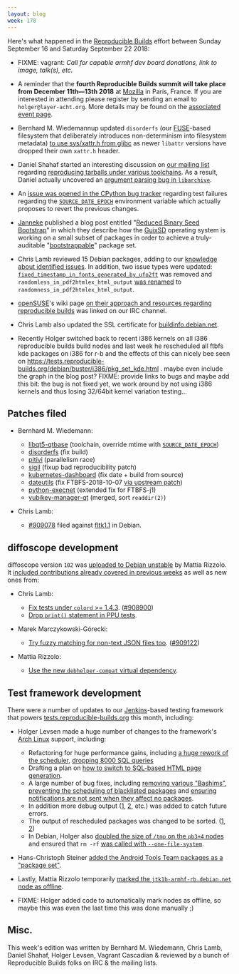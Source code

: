 ```yaml
---
layout: blog
week: 178
---
```


Here's what happened in the [Reproducible Builds](https://reproducible-builds.org) effort between Sunday September 16 and Saturday September 22 2018:

* FIXME: vagrant: *Call for capable armhf dev board donations, link to image, talk(s), etc.*

* A reminder that the **fourth Reproducible Builds summit will take place from December 11th—13th 2018** at [Mozilla](https://wiki.mozilla.org/Paris) in Paris, France. If you are interested in attending please register by sending an email to `holger@layer-acht.org`. More details may be found on the [associated event page](https://reproducible-builds.org/events/paris2018/).

* Bernhard M. Wiedemannup updated  `disorderfs` (our [FUSE](https://github.com/libfuse/libfuse)-based filesystem that deliberately introduces non-determinism into filesystem metadata) [to use sys/xattr.h from glibc](https://salsa.debian.org/reproducible-builds/disorderfs/commit/387844f) as newer `libattr` versions have dropped their own `xattr.h` header.

* Daniel Shahaf started an interesting discussion on [our mailing list](https://lists.reproducible-builds.org/listinfo/rb-general) regarding [reproducing tarballs under various toolchains](https://lists.reproducible-builds.org/pipermail/rb-general/2018-September/001148.html). As a result, Daniel actually uncovered an [argument parsing bug in `libarchive`](https://github.com/libarchive/libarchive/issues/1068).

* An [issue was opened in the CPython bug tracker](https://bugs.python.org/issue34022) regarding test failures regarding the [`SOURCE_DATE_EPOCH`](https://reproducible-builds.org/specs/source-date-epoch/) environment variable which actually proposes to revert the previous changes.

* [Janneke](http://joyofsource.com) published a blog post entitled "[Reduced Binary Seed Bootstrap](http://joyofsource.com/reduced-binary-seed-bootstrap.html)" in which they describe how the [GuixSD](https://www.gnu.org/software/guix/) operating system is working on a small subset of packages in order to achieve a truly-auditable "[bootstrappable](http://bootstrappable.org/)" package set.

* Chris Lamb reviewed 15 Debian packages, adding to our [knowledge about identified issues](https://tests.reproducible-builds.org/debian/index_issues.html). In addition, two issue types were updated: [`fixed_timestamp_in_fonts_generated_by_ufo2ft`](https://salsa.debian.org/reproducible-builds/reproducible-notes/commit/b6dc7ea0) was removed and `randomless_in_pdf2htmlex_html_output` [was renamed](https://salsa.debian.org/reproducible-builds/reproducible-notes/commit/23f31d23) to `randomness_in_pdf2htmlex_html_output`.

* [openSUSE](https://en.opensuse.org)'s wiki page [on their approach and resources regarding reproducible builds](https://en.opensuse.org/openSUSE:Reproducible_Builds) was linked on our IRC channel.

* Chris Lamb also updated the SSL certificate for [buildinfo.debian.net](https://buildinfo.debian.net/).

* Recently Holger switched back to recent i386 kernels on all i386 reproducible builds build nodes and last week he rescheduled all ftbfs kde packages on i386 for r-b and the effects of this can nicely bee seen on https://tests.reproducible-builds.org/debian/buster/i386/pkg_set_kde.html . maybe even include the graph in the blog post? FIXME: provide links to bugs and maybe add this bit: the bug is not fixed yet, we work around by not using i386 kernels and thus losing 32/64bit kernel variation testing...


Patches filed
-------------

* Bernhard M. Wiedemann:

    * [libqt5-qtbase](https://build.opensuse.org/request/show/636631) (toolchain, override mtime with [`SOURCE_DATE_EPOCH`](https://reproducible-builds.org/specs/source-date-epoch/))
    * [disorderfs](https://build.opensuse.org/request/show/635881) (fix build)
    * [pitivi](https://build.opensuse.org/request/show/636099) (parallelism race)
    * [sigil](https://build.opensuse.org/request/show/637097) (fixup bad reproducibility patch)
    * [kubernetes-dashboard](https://build.opensuse.org/request/show/637008) (fix date + build from source)
    * [dateutils](https://build.opensuse.org/request/show/636875) (fix FTBFS-2018-10-07 [via upstream patch](https://github.com/hroptatyr/dateutils/pull/85))
    * [python-execnet](https://github.com/pytest-dev/execnet/pull/84) (extended fix for FTBFS-j1)
    * [yubikey-manager-qt](https://github.com/Yubico/yubikey-manager-qt/pull/58) (merged, sort `readdir(2)`)

* Chris Lamb:
    * [#909078](https://bugs.debian.org/909078) filed against [fltk1.1](https://tracker.debian.org/pkg/fltk1.1) in Debian.


diffoscope development
----------------------

diffoscope version `102` was [uploaded to Debian unstable](https://tracker.debian.org/news/989165/accepted-diffoscope-102-source-into-unstable/) by Mattia Rizzolo. It [included contributions already covered in previous weeks](https://salsa.debian.org/reproducible-builds/diffoscope/commits/102) as well as new ones from:

* Chris Lamb:
    * [Fix tests under `colord` >= 1.4.3](https://salsa.debian.org/reproducible-builds/diffoscope/commit/b1addb0). ([#908900](https://bugs.debian.org/908900))
    * [Drop `print()` statement in PPU tests](https://salsa.debian.org/reproducible-builds/diffoscope/commit/755c218).

* Marek Marczykowski-Górecki:
    * [Try fuzzy matching for non-text JSON files too](https://salsa.debian.org/reproducible-builds/diffoscope/commit/4ba7e6c). ([#909122](https://bugs.debian.org/909122))

* Mattia Rizzolo:
    * [Use the new `debhelper-compat` virtual dependency](https://salsa.debian.org/reproducible-builds/diffoscope/commit/f23ff14).


Test framework development
--------------------------

There were a number of updates to our [Jenkins](https://jenkins.io/)-based testing framework that powers [tests.reproducible-builds.org](tests.reproducible-builds.org) this month, including:

* Holger Levsen made a huge number of changes to the framework's [Arch Linux](https://www.archlinux.org/) support, including:

    * Refactoring for huge performance gains, including [a huge rework of the scheduler](https://salsa.debian.org/qa/jenkins.debian.net/commit/26377e6b), [dropping 8000 SQL queries](https://salsa.debian.org/qa/jenkins.debian.net/commit/7c77b0d3)
    * Drafting a plan on [how to switch to SQL-based HTML page generation](https://salsa.debian.org/qa/jenkins.debian.net/commit/6ed1274e).
    * A large number of bug fixes, including [removing various "Bashims"](https://salsa.debian.org/qa/jenkins.debian.net/commit/3d46a865), [preventing the scheduling of blacklisted packages](https://salsa.debian.org/qa/jenkins.debian.net/commit/4db078d4) and [ensuring notifications are not sent when they affect no packages](https://salsa.debian.org/qa/jenkins.debian.net/commit/6b98e303).
    * In addition more debug output ([1](https://salsa.debian.org/qa/jenkins.debian.net/commit/63237165), [2](https://salsa.debian.org/qa/jenkins.debian.net/commit/8acce39f), etc.) was added to catch future errors.
    * The output of rescheduled packages was changed to be sorted. ([1](https://salsa.debian.org/qa/jenkins.debian.net/commit/7e4cda0d), [2](https://salsa.debian.org/qa/jenkins.debian.net/commit/cf042521))
    * In Debian, Holger also [doubled the size of `/tmp` on the `pb3+4` nodes](https://salsa.debian.org/qa/jenkins.debian.net/commit/aa872f0f) and ensured that `rm -rf` [was called with `--one-file-system`](https://salsa.debian.org/qa/jenkins.debian.net/commit/1ef70769).

* Hans-Christoph Steiner [added the Android Tools Team packages as a "package set"](https://salsa.debian.org/qa/jenkins.debian.net/commit/fc224521).

* Lastly, Mattia Rizzolo temporarily [marked the `jtk1b-armhf-rb.debian.net` node as offline](https://salsa.debian.org/qa/jenkins.debian.net/commit/2e935533).

* FIXME: Holger added code to automatically mark nodes as offline, so maybe this was even the last time this was done manually ;)

Misc.
-----

This week's edition was written by Bernhard M. Wiedemann, Chris Lamb, Daniel Shahaf, Holger Levsen, Vagrant Cascadian & reviewed by a bunch of Reproducible Builds folks on IRC & the mailing lists.
